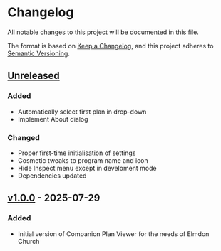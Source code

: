 # Changelog

All notable changes to this project will be documented in this file.

The format is based on [Keep a Changelog](https://keepachangelog.com/en/1.1.0/),
and this project adheres to [Semantic Versioning](https://semver.org/spec/v2.0.0.html).

## [Unreleased]

### Added

- Automatically select first plan in drop-down
- Implement About dialog

### Changed

- Proper first-time initialisation of settings
- Cosmetic tweaks to program name and icon
- Hide Inspect menu except in develoment mode
- Dependencies updated

## [v1.0.0] - 2025-07-29

### Added

- Initial version of Companion Plan Viewer for the needs of Elmdon Church

[Unreleased]: https://github.com/hussra/churchsuite-plan-viewer/compare/v1.0.0...HEAD
[v1.0.0]: https://github.com/hussra/churchsuite-plan-viewer/releases/tag/v1.0.0